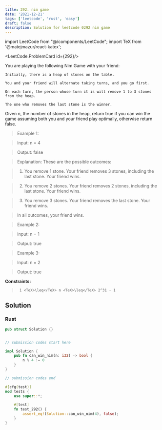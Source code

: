 ```yaml
---
title: 292. nim game
date: '2021-12-21'
tags: ['leetcode', 'rust', 'easy']
draft: false
description: Solution for leetcode 0292 nim game
---
```

import LeetCode from "@/components/LeetCode";
import TeX from '@matejmazur/react-katex';

<LeetCode.ProblemCard id={292}/>
 

  You are playing the following Nim Game with your friend:

  

  	Initially, there is a heap of stones on the table.

  	You and your friend will alternate taking turns, and you go first.

  	On each turn, the person whose turn it is will remove 1 to 3 stones from the heap.

  	The one who removes the last stone is the winner.

  

  Given n, the number of stones in the heap, return true if you can win the game assuming both you and your friend play optimally, otherwise return false.

   

 >   Example 1:

  

 >   Input: n <TeX>=</TeX> 4

 >   Output: false

 >   Explanation: These are the possible outcomes:

 >   1. You remove 1 stone. Your friend removes 3 stones, including the last stone. Your friend wins.

 >   2. You remove 2 stones. Your friend removes 2 stones, including the last stone. Your friend wins.

 >   3. You remove 3 stones. Your friend removes the last stone. Your friend wins.

 >   In all outcomes, your friend wins.

  

 >   Example 2:

  

 >   Input: n <TeX>=</TeX> 1

 >   Output: true

  

 >   Example 3:

  

 >   Input: n <TeX>=</TeX> 2

 >   Output: true

  

   

  **Constraints:**

  

 >   	1 <TeX>\leq</TeX> n <TeX>\leq</TeX> 2^31 - 1


## Solution
### Rust
```rust
pub struct Solution {}


// submission codes start here

impl Solution {
    pub fn can_win_nim(n: i32) -> bool {
        n % 4 != 0
    }
}

// submission codes end

#[cfg(test)]
mod tests {
    use super::*;

    #[test]
    fn test_292() {
        assert_eq!(Solution::can_win_nim(4), false);
    }
}

```
